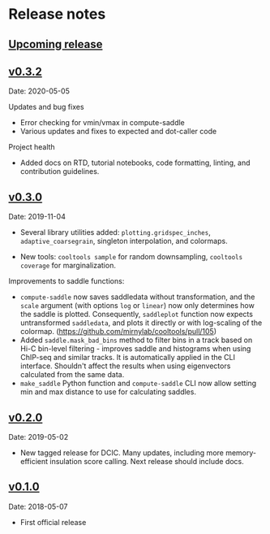 # Release notes

## [Upcoming release](https://github.com/mirnylab/cooltools/compare/v0.3.2...HEAD)

## [v0.3.2](https://github.com/mirnylab/cooltools/compare/v0.3.0...v0.3.2)

Date: 2020-05-05

Updates and bug fixes
* Error checking for vmin/vmax in compute-saddle
* Various updates and fixes to expected and dot-caller code

Project health
* Added docs on RTD, tutorial notebooks, code formatting, linting, and contribution guidelines.


## [v0.3.0](https://github.com/mirnylab/cooltools/compare/v0.2.0...v0.3.0)

Date: 2019-11-04

* Several library utilities added: `plotting.gridspec_inches`, `adaptive_coarsegrain`, singleton interpolation, and colormaps.

* New tools: `cooltools sample` for random downsampling, `cooltools coverage` for marginalization.

Improvements to saddle functions:

* `compute-saddle` now saves saddledata without transformation, and the `scale` argument (with options `log` or `linear`) now only determines how the saddle is plotted. Consequently, `saddleplot` function now expects untransformed `saddledata`, and plots it directly or with log-scaling of the colormap. (https://github.com/mirnylab/cooltools/pull/105)
* Added `saddle.mask_bad_bins` method to filter bins in a track based on Hi-C bin-level filtering - improves saddle and histograms when using ChIP-seq and similar tracks. It is automatically applied in the CLI interface. Shouldn't affect the results when using eigenvectors calculated from the same data.
* `make_saddle` Python function and `compute-saddle` CLI now allow setting min and max distance to use for calculating saddles.

## [v0.2.0](https://github.com/mirnylab/cooltools/compare/v0.1.0...v0.2.0)

Date: 2019-05-02

* New tagged release for DCIC. Many updates, including more memory-efficient insulation score calling. Next release should include docs.


## [v0.1.0](https://github.com/mirnylab/cooltools//releases/tag/v0.1.0)

Date: 2018-05-07

* First official release
